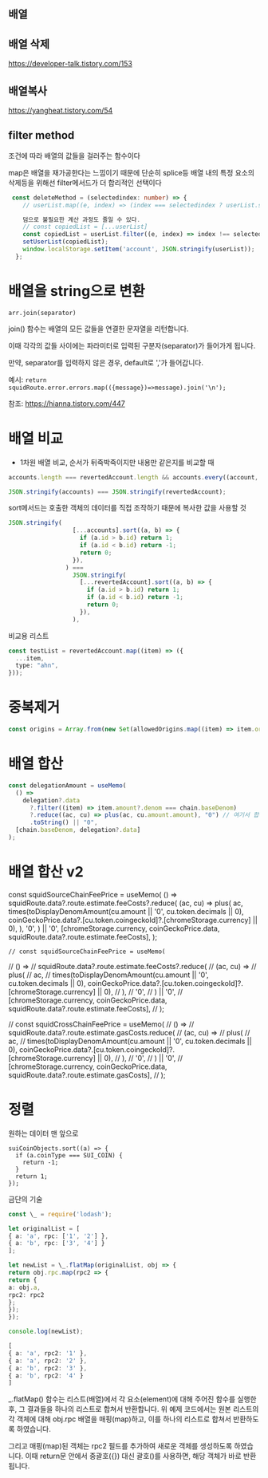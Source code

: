 ## 배열

## 배열 삭제

https://developer-talk.tistory.com/153

## 배열복사

https://yangheat.tistory.com/54

## filter method

조건에 따라 배열의 값들을 걸러주는 함수이다

map은 배열을 재가공한다는 느낌이기 때문에 단순히 splice등 배열 내의 특정 요소의 삭제등을 위해선 filter메서드가 더 합리적인 선택이다

```typescript
 const deleteMethod = (selectedindex: number) => {
    // userList.map((e, index) => (index === selectedindex ? userList.splice(index, 1) : null));

    덤으로 불필요한 계산 과정도 줄일 수 있다.
    // const copiedList = [...userList]
    const copiedList = userList.filter((e, index) => index !== selectedindex);
    setUserList(copiedList);
    window.localStorage.setItem('account', JSON.stringify(userList));
  };
```

# 배열을 string으로 변환

`arr.join(separator) `

join() 함수는 배열의 모든 값들을 연결한 문자열을 리턴합니다.

이때 각각의 값들 사이에는 파라미터로 입력된 구분자(separator)가 들어가게 됩니다.

만약, separator를 입력하지 않은 경우, default로 ','가 들어갑니다.

예시: `return squidRoute.error.errors.map(({message})=>message).join('\n');`

참조: https://hianna.tistory.com/447

# 배열 비교

- 1차원 배열 비교, 순서가 뒤죽박죽이지만 내용만 같은지를 비교할 때

```ts
accounts.length === revertedAccount.length && accounts.every((account, idx) => account === revertedAccount[idx]),

```

```ts
JSON.stringify(accounts) === JSON.stringify(revertedAccount);
```

sort메서드는 호출한 객체의 데이터를 직접 조작하기 때문에 복사한 값을 사용할 것

```ts
JSON.stringify(
                  [...accounts].sort((a, b) => {
                    if (a.id > b.id) return 1;
                    if (a.id < b.id) return -1;
                    return 0;
                  }),
                ) ===
                  JSON.stringify(
                    [...revertedAccount].sort((a, b) => {
                      if (a.id > b.id) return 1;
                      if (a.id < b.id) return -1;
                      return 0;
                    }),
                  ),
```

비교용 리스트

```ts
const testList = revertedAccount.map((item) => ({
  ...item,
  type: "ahn",
}));
```

# 중복제거

```ts
const origins = Array.from(new Set(allowedOrigins.map((item) => item.origin)));
```

# 배열 합산

```ts
const delegationAmount = useMemo(
  () =>
    delegation?.data
      ?.filter((item) => item.amount?.denom === chain.baseDenom)
      ?.reduce((ac, cu) => plus(ac, cu.amount.amount), "0") // 여기서 합산
      .toString() || "0",
  [chain.baseDenom, delegation?.data]
);
```

# 배열 합산 v2

const squidSourceChainFeePrice = useMemo(
() =>
squidRoute.data?.route.estimate.feeCosts?.reduce(
(ac, cu) =>
plus(
ac,
times(toDisplayDenomAmount(cu.amount || '0', cu.token.decimals || 0), coinGeckoPrice.data?.[cu.token.coingeckoId]?.[chromeStorage.currency] || 0),
),
'0',
) || '0',
[chromeStorage.currency, coinGeckoPrice.data, squidRoute.data?.route.estimate.feeCosts],
);

    // const squidSourceChainFeePrice = useMemo(

// () =>
// squidRoute.data?.route.estimate.feeCosts?.reduce(
// (ac, cu) =>
// plus(
// ac,
// times(toDisplayDenomAmount(cu.amount || '0', cu.token.decimals || 0), coinGeckoPrice.data?.[cu.token.coingeckoId]?.[chromeStorage.currency] || 0),
// ),
// '0',
// ) || '0',
// [chromeStorage.currency, coinGeckoPrice.data, squidRoute.data?.route.estimate.feeCosts],
// );

// const squidCrossChainFeePrice = useMemo(
// () =>
// squidRoute.data?.route.estimate.gasCosts.reduce(
// (ac, cu) =>
// plus(
// ac,
// times(toDisplayDenomAmount(cu.amount || '0', cu.token.decimals || 0), coinGeckoPrice.data?.[cu.token.coingeckoId]?.[chromeStorage.currency] || 0),
// ),
// '0',
// ) || '0',
// [chromeStorage.currency, coinGeckoPrice.data, squidRoute.data?.route.estimate.gasCosts],
// );

# 정렬

원하는 데이터 맨 앞으로

```tsx
suiCoinObjects.sort((a) => {
  if (a.coinType === SUI_COIN) {
    return -1;
  }
  return 1;
});
```

금단의 기술

```ts
const \_ = require('lodash');

let originalList = [
{ a: 'a', rpc: ['1', '2'] },
{ a: 'b', rpc: ['3', '4'] }
];

let newList = \_.flatMap(originalList, obj => {
return obj.rpc.map(rpc2 => {
return {
a: obj.a,
rpc2: rpc2
};
});
});

console.log(newList);

[
{ a: 'a', rpc2: '1' },
{ a: 'a', rpc2: '2' },
{ a: 'b', rpc2: '3' },
{ a: 'b', rpc2: '4' }
]
```

\_.flatMap() 함수는 리스트(배열)에서 각 요소(element)에 대해 주어진 함수를 실행한 후, 그 결과들을 하나의 리스트로 합쳐서 반환합니다. 위 예제 코드에서는 원본 리스트의 각 객체에 대해 obj.rpc 배열을 매핑(map)하고, 이를 하나의 리스트로 합쳐서 반환하도록 하였습니다.

그리고 매핑(map)된 객체는 rpc2 필드를 추가하여 새로운 객체를 생성하도록 하였습니다. 이때 return문 안에서 중괄호({}) 대신 괄호()를 사용하면, 해당 객체가 바로 반환됩니다.
